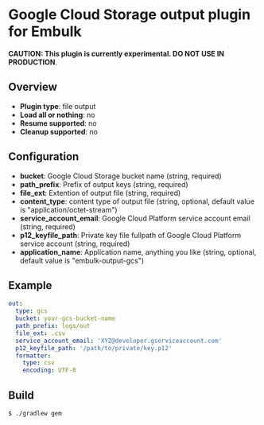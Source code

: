 # Google Cloud Storage output plugin for Embulk

**CAUTION: This plugin is currently experimental. DO NOT USE IN PRODUCTION**.

## Overview

* **Plugin type**: file output
* **Load all or nothing**: no
* **Resume supported**: no
* **Cleanup supported**: no

## Configuration

- **bucket**: Google Cloud Storage bucket name (string, required)
- **path_prefix**: Prefix of output keys (string, required)
- **file_ext**: Extention of output file (string, required)
- **content_type**: content type of output file (string, optional, default value is "application/octet-stream")
- **service_account_email**: Google Cloud Platform service account email (string, required)
- **p12_keyfile_path**: Private key file fullpath of Google Cloud Platform service account (string, required)
- **application_name**: Application name, anything you like (string, optional, default value is "embulk-output-gcs")

## Example

```yaml
out:
  type: gcs
  bucket: your-gcs-bucket-name
  path_prefix: logs/out
  file_ext: .csv
  service_account_email: 'XYZ@developer.gserviceaccount.com'
  p12_keyfile_path: '/path/to/private/key.p12'
  formatter:
    type: csv
    encoding: UTF-8
```

## Build

```
$ ./gradlew gem
```
